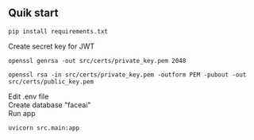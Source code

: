 ## Quik start
```shell
pip install requirements.txt
```
Create secret key for JWT
```shell
openssl genrsa -out src/certs/private_key.pem 2048
```
```shell
openssl rsa -in src/certs/private_key.pem -outform PEM -pubout -out src/certs/public_key.pem
```
Edit .env file
<br/>
Create database "faceai"
<br/>
Run app
```shell
uvicorn src.main:app
```
 
